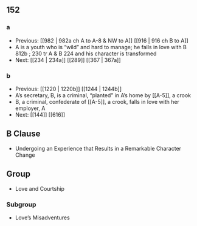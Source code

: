 ## 152
### a
- Previous: [[982 | 982a ch A to A-8 &amp; NW to A]] [[916 | 916 ch B to A]] 
- A is a youth who is “wild” and hard to manage; he falls in love with B 812b ; 230 tr A &amp; B 224 and his character is transformed
- Next: [[234 | 234a]] [[289]] [[367 | 367a]] 

### b
- Previous: [[1220 | 1220b]] [[1244 | 1244b]] 
- A’s secretary, B, is a criminal, “planted” in A’s home by [[A-5]], a crook
- B, a criminal, confederate of [[A-5]], a crook, falls in love with her employer, A
- Next: [[144]] [[616]] 

## B Clause
- Undergoing an Experience that Results in a Remarkable Character Change

## Group
- Love and Courtship

### Subgroup
- Love’s Misadventures

